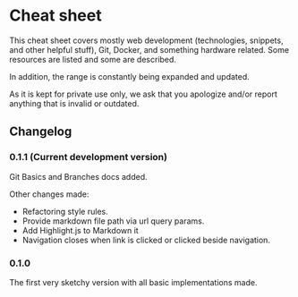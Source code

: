 # Cheat sheet
This cheat sheet covers mostly web development (technologies, snippets, and other helpful stuff), Git, Docker, and something hardware related. Some resources are listed and some are described.

In addition, the range is constantly being expanded and updated.

As it is kept for private use only, we ask that you apologize and/or report anything that is invalid or outdated.

## Changelog
### 0.1.1 (Current development version)
Git Basics and Branches docs added.

Other changes made:
- Refactoring style rules.
- Provide markdown file path via url query params.
- Add Highlight.js to Markdown it
- Navigation closes when link is clicked or clicked beside navigation.
### 0.1.0
The first very sketchy version with all basic implementations made.